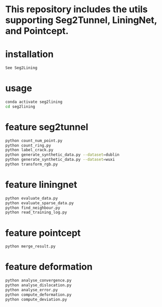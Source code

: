 # This repository includes the utils supporting Seg2Tunnel, LiningNet, and Pointcept.

# installation
```bash
See Seg2Lining
```

# usage
```bash
conda activate seg2lining
cd seg2lining
```

# feature seg2tunnel
```bash
python count_num_point.py
python count_ring.py
python label_crack.py
python generate_synthetic_data.py --dataset=dublin
python generate_synthetic_data.py --dataset=wuxi
python transform_rgb.py
```

# feature liningnet
```bash
python evaluate_data.py
python evaluate_sparse_data.py
python find_neighbour.py
python read_training_log.py
```

# feature pointcept
```bash
python merge_result.py
```

# feature deformation
```bash
python analyse_convergence.py
python analyse_dislocation.py
python analyse_error.py
python compute_deformation.py
python compute_deviation.py
```